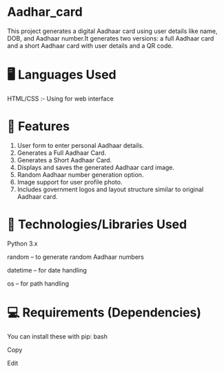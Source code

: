  # Aadhar_card
This project generates a digital Aadhaar card using user details like name, DOB, and Aadhaar number.It generates two versions: a full Aadhaar card and a short Aadhaar card with user details 
and a QR code.

# 🖥️ Languages Used
HTML/CSS :-
  Using for web interface
# 🚀 Features
 1. User form to enter personal Aadhaar details.
 2. Generates a Full Aadhaar Card.
 3. Generates a Short Aadhaar Card.
 4. Displays and saves the generated Aadhaar     card image.
 5. Random Aadhaar number generation option.
 6. Image support for user profile photo.
 7. Includes government logos and layout structure similar to original Aadhaar card.
# 🔧 Technologies/Libraries Used

Python 3.x

random – to generate random Aadhaar numbers

datetime – for date handling

os – for path handling
# 💻 Requirements (Dependencies)
You can install these with pip:
bash

Copy

Edit




